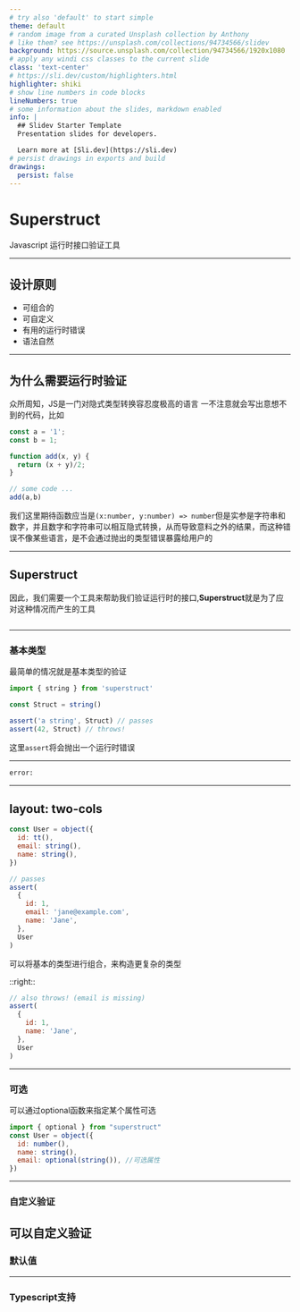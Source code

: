 ```yaml
---
# try also 'default' to start simple
theme: default
# random image from a curated Unsplash collection by Anthony
# like them? see https://unsplash.com/collections/94734566/slidev
background: https://source.unsplash.com/collection/94734566/1920x1080
# apply any windi css classes to the current slide
class: 'text-center'
# https://sli.dev/custom/highlighters.html
highlighter: shiki
# show line numbers in code blocks
lineNumbers: true
# some information about the slides, markdown enabled
info: |
  ## Slidev Starter Template
  Presentation slides for developers.

  Learn more at [Sli.dev](https://sli.dev)
# persist drawings in exports and build
drawings:
  persist: false
---
```


# Superstruct

Javascript 运行时接口验证工具 

---

## 设计原则

  <ul class="mt-50px p-20px">
    <li>可组合的</li>
    <li>可自定义</li>
    <li>有用的运行时错误</li>
    <li>语法自然</li>
  </ul>

---

## 为什么需要运行时验证
众所周知，JS是一门对隐式类型转换容忍度极高的语言
一不注意就会写出意想不到的代码，比如

```js {all|1-2|4-6|all}
const a = '1';
const b = 1;

function add(x, y) {
  return (x + y)/2;
}

// some code ...
add(a,b)
```
<!-- <arrow v-click="3" x1="400" y1="420" x2="230" y2="100" color="#564" width="3" arrowSize="1" /> -->


我们这里期待函数应当是`(x:number, y:number) => number`但是实参是字符串和数字，并且数字和字符串可以相互隐式转换，从而导致意料之外的结果，而这种错误不像某些语言，是不会通过抛出的类型错误暴露给用户的

---

## Superstruct

因此，我们需要一个工具来帮助我们验证运行时的接口,**Superstruct**就是为了应对这种情况而产生的工具

<img src="" class="bg-white"/>

---

### 基本类型

最简单的情况就是基本类型的验证

```js
import { string } from 'superstruct'

const Struct = string()

assert('a string', Struct) // passes
assert(42, Struct) // throws!
```

这里`assert`将会抛出一个运行时错误

---

```sh
error: 
```

---
layout: two-cols
---
<style>
  .shiki-container{
    margin-right: 20px;
  }
</style>

```js {all|1-5|8-15|14|all}
const User = object({
  id: tt(),
  email: string(),
  name: string(),
})

// passes
assert(
  {
    id: 1,
    email: 'jane@example.com',
    name: 'Jane',
  },
  User
)
```
可以将基本的类型进行组合，来构造更复杂的类型

::right::

```js
// also throws! (email is missing)
assert(
  {
    id: 1,
    name: 'Jane',
  },
  User
)
```

---

### 可选

可以通过optional函数来指定某个属性可选

```js {all|5|all}
import { optional } from "superstruct"
const User = object({
  id: number(),
  name: string(),
  email: optional(string()), //可选属性
})
```

---

### 自定义验证
可以自定义验证
---

### 默认值


---

### Typescript支持
